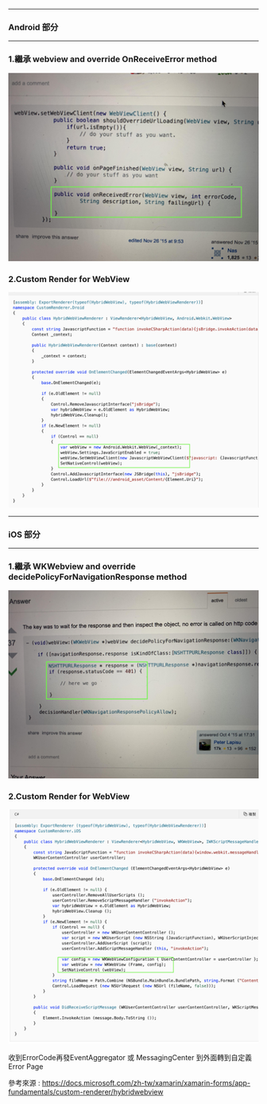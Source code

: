 <hr>
  <h3>Android 部分</h3>
<hr>

<h3>1.繼承  webview and override OnReceiveError method </h3>

![alt tag](https://github.com/eggeggss/HybridWebViewRender/blob/master/Android.jpg)

<h3>2.Custom Render for WebView</h3>

![alt tag](https://github.com/eggeggss/HybridWebViewRender/blob/master/AndroidWebview.png)



<hr> <h3> iOS 部分 </h3> <hr>


<h3>1.繼承  WKWebview and override decidePolicyForNavigationResponse method </h3>

![alt tag](https://github.com/eggeggss/HybridWebViewRender/blob/master/iOS.jpg)


<h3>2.Custom Render for WebView</h3>


![alt tag](https://github.com/eggeggss/HybridWebViewRender/blob/master/iOSWKWebview.png)


收到ErrorCode再發EventAggregator 或 MessagingCenter 到外面轉到自定義Error Page

參考來源 : https://docs.microsoft.com/zh-tw/xamarin/xamarin-forms/app-fundamentals/custom-renderer/hybridwebview
